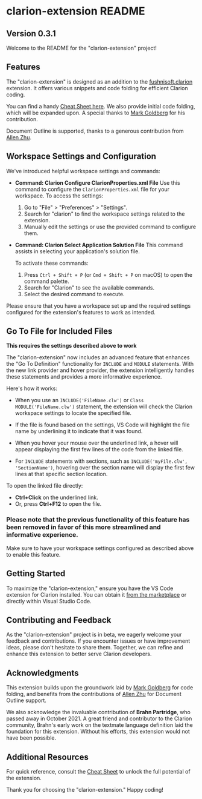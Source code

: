 # clarion-extension README
## Version 0.3.1

Welcome to the README for the "clarion-extension" project!

## Features

The "clarion-extension" is designed as an addition to the [fushnisoft.clarion](https://marketplace.visualstudio.com/items?itemName=Fushnisoft.Clarion) extension. It offers various snippets and code folding for efficient Clarion coding.

You can find a handy [Cheat Sheet here](https://github.com/msarson/Clarion-Extension/blob/master/docs/CheatSheet.md). We also provide initial code folding, which will be expanded upon. A special thanks to [Mark Goldberg](https://github.com/MarkGoldberg) for his contribution.

Document Outline is supported, thanks to a generous contribution from [Allen Zhu](https://github.com/celeron533).

## Workspace Settings and Configuration

We've introduced helpful workspace settings and commands:

- **Command: Clarion Configure ClarionProperties.xml File**
  Use this command to configure the `ClarionProperties.xml` file for your workspace. To access the settings:

  1. Go to "File" > "Preferences" > "Settings".
  2. Search for "clarion" to find the workspace settings related to the extension.
  3. Manually edit the settings or use the provided command to configure them.

- **Command: Clarion Select Application Solution File**
  This command assists in selecting your application's solution file.

  To activate these commands:
  
  1. Press `Ctrl + Shift + P` (or `Cmd + Shift + P` on macOS) to open the command palette.
  2. Search for "Clarion" to see the available commands.
  3. Select the desired command to execute.

Please ensure that you have a workspace set up and the required settings configured for the extension's features to work as intended.

## Go To File for Included Files

**This requires the settings described above to work**

The "clarion-extension" now includes an advanced feature that enhances the "Go To Definition" functionality for `INCLUDE` and `MODULE` statements. With the new link provider and hover provider, the extension intelligently handles these statements and provides a more informative experience.

Here's how it works:

- When you use an `INCLUDE('FileName.clw')` or `Class MODULE('FileName.clw')` statement, the extension will check the Clarion workspace settings to locate the specified file.

- If the file is found based on the settings, VS Code will highlight the file name by underlining it to indicate that it was found.

- When you hover your mouse over the underlined link, a hover will appear displaying the first few lines of the code from the linked file.

- For `INCLUDE` statements with sections, such as `INCLUDE('myFile.clw', 'SectionName')`, hovering over the section name will display the first few lines at that specific section location.

To open the linked file directly:
- **Ctrl+Click** on the underlined link.
- Or, press **Ctrl+F12** to open the file.

### Please note that the previous functionality of this feature has been removed in favor of this more streamlined and informative experience.

Make sure to have your workspace settings configured as described above to enable this feature.


## Getting Started

To maximize the "clarion-extension," ensure you have the VS Code extension for Clarion installed. You can obtain it [from the marketplace](https://marketplace.visualstudio.com/items?itemName=Fushnisoft.Clarion) or directly within Visual Studio Code.

## Contributing and Feedback

As the "clarion-extension" project is in beta, we eagerly welcome your feedback and contributions. If you encounter issues or have improvement ideas, please don't hesitate to share them. Together, we can refine and enhance this extension to better serve Clarion developers.

## Acknowledgments

This extension builds upon the groundwork laid by [Mark Goldberg](https://github.com/MarkGoldberg) for code folding, and benefits from the contributions of [Allen Zhu](https://github.com/celeron533) for Document Outline support.

We also acknowledge the invaluable contribution of **Brahn Partridge**, who passed away in October 2021. A great friend and contributor to the Clarion community, Brahn's early work on the textmate language definition laid the foundation for this extension. Without his efforts, this extension would not have been possible.

## Additional Resources

For quick reference, consult the [Cheat Sheet](https://github.com/msarson/Clarion-Extension/blob/master/docs/CheatSheet.md) to unlock the full potential of the extension.

Thank you for choosing the "clarion-extension." Happy coding!


